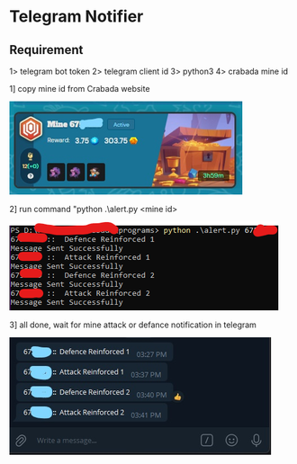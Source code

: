 # Telegram Notifier

## Requirement
1> telegram bot token
2> telegram client id
3> python3
4> crabada mine id


1] copy mine id from Crabada website

![alt text](https://raw.githubusercontent.com/spyderweb47/Crabada_Automation_tools/main/TelegramNotifier/images/mineid.jpg)

2] run command "python .\alert.py \<mine id\>
  
![alt text](https://raw.githubusercontent.com/spyderweb47/Crabada_Automation_tools/main/TelegramNotifier/images/consoleout.png)
  
3] all done, wait for mine attack or defance notification in telegram
  
![alt text](https://raw.githubusercontent.com/spyderweb47/Crabada_Automation_tools/main/TelegramNotifier/images/telegram%20alert.jpg)
  

